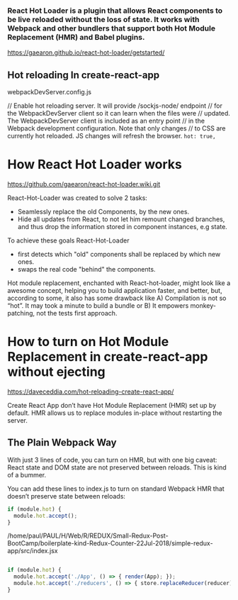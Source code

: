 ### React Hot Loader is a plugin that allows React components to be live reloaded without the loss of state. It works with Webpack and other bundlers that support both Hot Module Replacement (HMR) and Babel plugins.

https://gaearon.github.io/react-hot-loader/getstarted/

## Hot reloading In create-react-app

webpackDevServer.config.js

// Enable hot reloading server. It will provide /sockjs-node/ endpoint
// for the WebpackDevServer client so it can learn when the files were
// updated. The WebpackDevServer client is included as an entry point
// in the Webpack development configuration. Note that only changes
// to CSS are currently hot reloaded. JS changes will refresh the browser.
``hot: true,``

# How React Hot Loader works

https://github.com/gaearon/react-hot-loader.wiki.git

React-Hot-Loader was created to solve 2 tasks:

- Seamlessly replace the old Components, by the new ones.
- Hide all updates from React, to not let him remount changed branches, and thus drop the information stored in component instances, e.g state.

To achieve these goals React-Hot-Loader

- first detects which "old" components shall be replaced by which new ones.
- swaps the real code "behind" the components.

Hot module replacement, enchanted with React-hot-loader, might look like a awesome concept, helping you to build application faster, and better, but, according to some, it also has some drawback like A) Compilation is not so “hot”. It may took a minute to build a bundle or B) It empowers monkey-patching, not the tests first approach.

# How to turn on Hot Module Replacement in create-react-app without ejecting

https://daveceddia.com/hot-reloading-create-react-app/

Create React App don’t have Hot Module Replacement (HMR) set up by default. HMR allows us to replace modules in-place without restarting the server.

## The Plain Webpack Way
With just 3 lines of code, you can turn on HMR, but with one big caveat: React state and DOM state are not preserved between reloads. This is kind of a bummer.

You can add these lines to index.js to turn on standard Webpack HMR that doesn’t preserve state between reloads:

```js
if (module.hot) {
  module.hot.accept();
}
```
/home/paul/PAUL/H/Web/R/REDUX/Small-Redux-Post-BootCamp/boilerplate-kind-Redux-Counter-22Jul-2018/simple-redux-app/src/index.jsx

```js

if (module.hot) {
  module.hot.accept('./App', () => { render(App); });
  module.hot.accept('./reducers', () => { store.replaceReducer(reducer); });
}
```